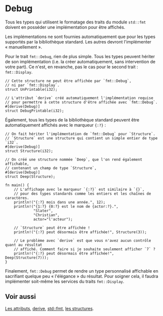 # Debug

Tous les types qui utilisent le formatage des traits du module `std::fmt` doivent en posséder une implémentation pour être affichés.

Les implémentations ne sont fournies automatiquement que pour les types supportés par la bibliothèque standard. Les autres devront l'implémenter « manuellement ».

Pour le trait `fmt::Debug`, rien de plus simple. Tous les types peuvent hériter de son implémentation (i.e. la créer automatiquement, sans intervention de votre part). Ce n'est, en revanche, pas le cas pour le second trait : `fmt::Display`.

```rust,ignore
// Cette structure ne peut être affichée par `fmt::Debug`, 
// ni par `fmt::Display`.
struct UnPrintable(i32);

// L'attribut `derive` créé automatiquement l'implémentation requise 
// pour permettre à cette structure d'être affichée avec `fmt::Debug`.
#[derive(Debug)]
struct DebugPrintable(i32);
```

Également, tous les types de la bibliothèque standard peuvent être automatiquement affichés avec le marqueur `{:?}` :

```rust,editable
// On fait hériter l'implémentation de `fmt::Debug` pour `Structure`.
// `Structure` est une structure qui contient un simple entier de type `i32`.
#[derive(Debug)]
struct Structure(i32);

// On créé une structure nommée `Deep`, que l'on rend également affichable,
// contenant un champ de type `Structure`,
#[derive(Debug)]
struct Deep(Structure);

fn main() {
    // L'affichage avec le marqueur `{:?}` est similaire à `{}`,
    // pour des types standards comme les entiers et les chaînes de caractères.
    println!("{:?} mois dans une année.", 12);
    println!("{1:?} {0:?} est le nom de {actor:?}.",
             "Slater",
             "Christian",
             actor="l'acteur");

    // `Structure` peut être affichée !
    println!("{:?} peut désormais être affichée!", Structure(3));

    // Le problème avec `derive` est que vous n'avez aucun contrôle quant au résultat
    // affiché. Comment faire si je souhaite seulement afficher `7` ?
    println!("{:?} peut désormais être affichée!", Deep(Structure(7)));
}
```

Finalement, `fmt::Debug` permet de rendre un type personnalisé affichable en sacrifiant quelque peu « l'élégance » du résultat. Pour soigner cela, il faudra implémenter soit-même les services du traits `fmt::Display`.

## Voir aussi

[Les attributs][attributes],  [derive][derive], [std::fmt][fmt], [les structures][struct].

[attributes]: https://doc.rust-lang.org/reference.html#attributes
[derive]: ../chapitre14/derive.html
[fmt]: http://doc.rust-lang.org/std/fmt/
[struct]: ../chapitre1/struct.html
